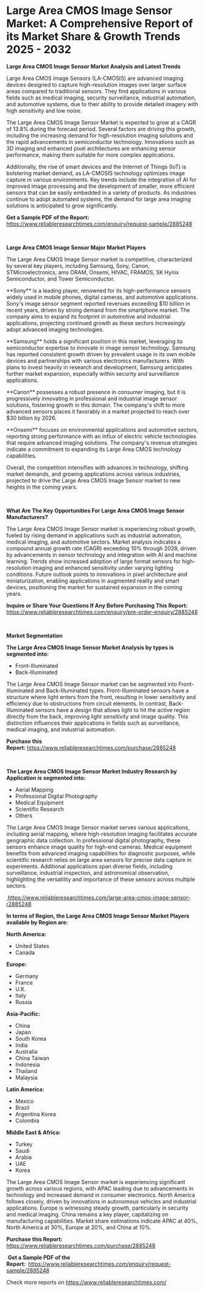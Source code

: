 <p><h1>Large Area CMOS Image Sensor Market: A Comprehensive Report of its Market Share & Growth Trends 2025 - 2032</h1></p><p><strong>Large Area CMOS Image Sensor Market Analysis and Latest Trends</strong></p>
<p><p>Large Area CMOS Image Sensors (LA-CMOSIS) are advanced imaging devices designed to capture high-resolution images over larger surface areas compared to traditional sensors. They find applications in various fields such as medical imaging, security surveillance, industrial automation, and automotive systems, due to their ability to provide detailed imagery with high sensitivity and low noise.</p><p>The Large Area CMOS Image Sensor Market is expected to grow at a CAGR of 13.8% during the forecast period. Several factors are driving this growth, including the increasing demand for high-resolution imaging solutions and the rapid advancements in semiconductor technology. Innovations such as 3D imaging and enhanced pixel architectures are enhancing sensor performance, making them suitable for more complex applications. </p><p>Additionally, the rise of smart devices and the Internet of Things (IoT) is bolstering market demand, as LA-CMOSIS technology optimizes image capture in various environments. Key trends include the integration of AI for improved image processing and the development of smaller, more efficient sensors that can be easily embedded in a variety of products. As industries continue to adopt automated systems, the demand for large area imaging solutions is anticipated to grow significantly.</p></p>
<p><strong>Get a Sample PDF of the Report:&nbsp;</strong> <a href="https://www.reliableresearchtimes.com/enquiry/request-sample/2885248?utm_campaign=2934&utm_medium=2&utm_source=Github&utm_content=ia&utm_term=13032025&utm_id=large-area-cmos-image-sensor">https://www.reliableresearchtimes.com/enquiry/request-sample/2885248</a></p>
<p>&nbsp;</p>
<p><strong>Large Area CMOS Image Sensor Major Market Players</strong></p>
<p><p>The Large Area CMOS Image Sensor market is competitive, characterized by several key players, including Samsung, Sony, Canon, STMicroelectronics, ams ORAM, Onsemi, HIVAC, FRAMOS, SK Hynix Semiconductor, and Tower Semiconductor. </p><p>**Sony** is a leading player, renowned for its high-performance sensors widely used in mobile phones, digital cameras, and automotive applications. Sony's image sensor segment reported revenues exceeding $10 billion in recent years, driven by strong demand from the smartphone market. The company aims to expand its footprint in automotive and industrial applications, projecting continued growth as these sectors increasingly adopt advanced imaging technologies.</p><p>**Samsung** holds a significant position in this market, leveraging its semiconductor expertise to innovate in image sensor technology. Samsung has reported consistent growth driven by prevalent usage in its own mobile devices and partnerships with various electronics manufacturers. With plans to invest heavily in research and development, Samsung anticipates further market expansion, especially within security and surveillance applications.</p><p>**Canon** possesses a robust presence in consumer imaging, but it is progressively innovating in professional and industrial image sensor solutions, fostering growth in this domain. The company's shift to more advanced sensors places it favorably in a market projected to reach over $30 billion by 2026.</p><p>**Onsemi** focuses on environmental applications and automotive sectors, reporting strong performance with an influx of electric vehicle technologies that require advanced imaging solutions. The company's revenue strategies indicate a commitment to expanding its Large Area CMOS technology capabilities.</p><p>Overall, the competition intensifies with advances in technology, shifting market demands, and growing applications across various industries, projected to drive the Large Area CMOS Image Sensor market to new heights in the coming years.</p></p>
<p>&nbsp;</p>
<p><strong>What Are The Key Opportunities For Large Area CMOS Image Sensor Manufacturers?</strong></p>
<p><p>The Large Area CMOS Image Sensor market is experiencing robust growth, fueled by rising demand in applications such as industrial automation, medical imaging, and automotive sectors. Market analysis indicates a compound annual growth rate (CAGR) exceeding 10% through 2028, driven by advancements in sensor technology and integration with AI and machine learning. Trends show increased adoption of large format sensors for high-resolution imaging and enhanced sensitivity under varying lighting conditions. Future outlook points to innovations in pixel architecture and miniaturization, enabling applications in augmented reality and smart devices, positioning the market for sustained expansion in the coming years.</p></p>
<p><strong>Inquire or Share Your Questions If Any Before Purchasing This Report:</strong> <a href="https://www.reliableresearchtimes.com/enquiry/pre-order-enquiry/2885248?utm_campaign=2934&utm_medium=2&utm_source=Github&utm_content=ia&utm_term=13032025&utm_id=large-area-cmos-image-sensor">https://www.reliableresearchtimes.com/enquiry/pre-order-enquiry/2885248</a></p>
<p>&nbsp;</p>
<p><strong>Market Segmentation</strong></p>
<p><strong>The Large Area CMOS Image Sensor Market Analysis by types is segmented into:</strong></p>
<p><ul><li>Front-Illuminated</li><li>Back-Illuminated</li></ul></p>
<p><p>The Large Area CMOS Image Sensor market can be segmented into Front-Illuminated and Back-Illuminated types. Front-Illuminated sensors have a structure where light enters from the front, resulting in lower sensitivity and efficiency due to obstructions from circuit elements. In contrast, Back-Illuminated sensors have a design that allows light to hit the active region directly from the back, improving light sensitivity and image quality. This distinction influences their applications in fields such as surveillance, medical imaging, and industrial automation.</p></p>
<p><strong>Purchase this Report:&nbsp;</strong><a href="https://www.reliableresearchtimes.com/purchase/2885248?utm_campaign=2934&utm_medium=2&utm_source=Github&utm_content=ia&utm_term=13032025&utm_id=large-area-cmos-image-sensor">https://www.reliableresearchtimes.com/purchase/2885248</a></p>
<p>&nbsp;</p>
<p><strong>The Large Area CMOS Image Sensor Market Industry Research by Application is segmented into:</strong></p>
<p><ul><li>Aerial Mapping</li><li>Professional Digital Photography</li><li>Medical Equipment</li><li>Scientific Research</li><li>Others</li></ul></p>
<p><p>The Large Area CMOS Image Sensor market serves various applications, including aerial mapping, where high-resolution imaging facilitates accurate geographic data collection. In professional digital photography, these sensors enhance image quality for high-end cameras. Medical equipment benefits from advanced imaging capabilities for diagnostic purposes, while scientific research relies on large area sensors for precise data capture in experiments. Additional applications span diverse fields, including surveillance, industrial inspection, and astronomical observation, highlighting the versatility and importance of these sensors across multiple sectors.</p></p>
<p><a href="https://www.reliableresearchtimes.com/large-area-cmos-image-sensor-r2885248?utm_campaign=2934&utm_medium=2&utm_source=Github&utm_content=ia&utm_term=13032025&utm_id=large-area-cmos-image-sensor">&nbsp;https://www.reliableresearchtimes.com/large-area-cmos-image-sensor-r2885248</a></p>
<p><strong>In terms of Region, the Large Area CMOS Image Sensor Market Players available by Region are:</strong></p>
<p>
    <p> <strong> North America: </strong>
        <ul>
            <li>United States</li>
            <li>Canada</li>
        </ul>
        </p> 
    <p> <strong> Europe: </strong>
        <ul>
            <li>Germany</li>
            <li>France</li>
            <li>U.K.</li>
            <li>Italy</li>
            <li>Russia</li>
        </ul>
        </p> 
    <p> <strong> Asia-Pacific: </strong>
        <ul>
            <li>China</li>
            <li>Japan</li>
            <li>South Korea</li>
            <li>India</li>
            <li>Australia</li>
            <li>China Taiwan</li>
            <li>Indonesia</li>
            <li>Thailand</li>
            <li>Malaysia</li>
        </ul>
        </p> 
    <p> <strong> Latin America: </strong>
        <ul>
            <li>Mexico</li>
            <li>Brazil</li>
            <li>Argentina Korea</li>
            <li>Colombia</li>
        </ul>
        </p> 
    <p> <strong> Middle East & Africa: </strong>
        <ul>
            <li>Turkey</li>
            <li>Saudi</li>
            <li>Arabia</li>
            <li>UAE</li>
            <li>Korea</li>
        </ul>
    </p>
    </p>
<p><p>The Large Area CMOS Image Sensor market is experiencing significant growth across various regions, with APAC leading due to advancements in technology and increased demand in consumer electronics. North America follows closely, driven by innovations in autonomous vehicles and industrial applications. Europe is witnessing steady growth, particularly in security and medical imaging. China remains a key player, capitalizing on manufacturing capabilities. Market share estimations indicate APAC at 40%, North America at 30%, Europe at 20%, and China at 10%.</p></p>
<p><strong>Purchase this Report: </strong><a href="https://www.reliableresearchtimes.com/purchase/2885248?utm_campaign=2934&utm_medium=2&utm_source=Github&utm_content=ia&utm_term=13032025&utm_id=large-area-cmos-image-sensor">https://www.reliableresearchtimes.com/purchase/2885248</a></p>
<p>&nbsp;<strong>Get a Sample PDF of the Report:&nbsp;&nbsp;</strong><a href="https://www.reliableresearchtimes.com/enquiry/request-sample/2885248?utm_campaign=2934&utm_medium=2&utm_source=Github&utm_content=ia&utm_term=13032025&utm_id=large-area-cmos-image-sensor">https://www.reliableresearchtimes.com/enquiry/request-sample/2885248</a></p>
<p><strong></strong></p>
<p>Check more reports on <a href="https://www.reliableresearchtimes.com/?utm_campaign=2934&utm_medium=2&utm_source=Github&utm_content=ia&utm_term=13032025&utm_id=large-area-cmos-image-sensor">https://www.reliableresearchtimes.com/</a></p>